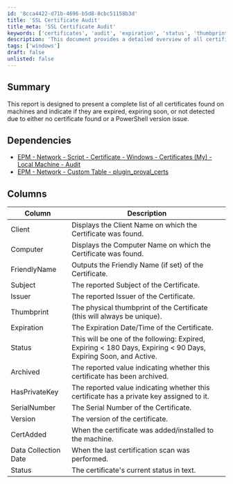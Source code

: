 ```yaml
---
id: '8cca4422-d71b-4696-b5d8-8cbc51158b3d'
title: 'SSL Certificate Audit'
title_meta: 'SSL Certificate Audit'
keywords: ['certificates', 'audit', 'expiration', 'status', 'thumbprint', 'issuer', 'subject', 'client', 'computer']
description: 'This document provides a detailed overview of all certificates present on machines, indicating their status regarding expiration and detection issues. It includes information on various attributes of each certificate, such as issuer, thumbprint, and whether they have a private key assigned.'
tags: ['windows']
draft: false
unlisted: false
---
```


## Summary

This report is designed to present a complete list of all certificates found on machines and indicate if they are expired, expiring soon, or not detected due to either no certificate found or a PowerShell version issue.

## Dependencies

- [EPM - Network - Script - Certificate - Windows - Certificates (My) - Local Machine - Audit](<../scripts/Windows - Certificates (My) - Local Machine - Audit.md>)
- [EPM - Network - Custom Table - plugin_proval_certs](<../tables/plugin_proval_certs.md>)

## Columns

| Column                | Description                                                                                       |
|----------------------|---------------------------------------------------------------------------------------------------|
| Client               | Displays the Client Name on which the Certificate was found.                                     |
| Computer             | Displays the Computer Name on which the Certificate was found.                                   |
| FriendlyName         | Outputs the Friendly Name (if set) of the Certificate.                                          |
| Subject              | The reported Subject of the Certificate.                                                          |
| Issuer               | The reported Issuer of the Certificate.                                                          |
| Thumbprint           | The physical thumbprint of the Certificate (this will always be unique).                         |
| Expiration           | The Expiration Date/Time of the Certificate.                                                     |
| Status               | This will be one of the following: Expired, Expiring < 180 Days, Expiring < 90 Days, Expiring Soon, and Active. |
| Archived             | The reported value indicating whether this certificate has been archived.                        |
| HasPrivateKey        | The reported value indicating whether this certificate has a private key assigned to it.        |
| SerialNumber         | The Serial Number of the Certificate.                                                             |
| Version              | The version of the certificate.                                                                   |
| CertAdded            | When the certificate was added/installed to the machine.                                         |
| Data Collection Date  | When the last certification scan was performed.                                                  |
| Status               | The certificate's current status in text.                                                        |



